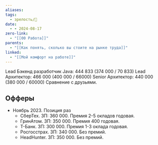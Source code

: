 ```yaml
---
aliases: 
tags:
  - зрелость/🌱
date:
  - - 2024-08-17
zero-link:
  - "[[00 Работа]]"
parents:
  - "[[Как понять, сколько вы стоите на рынке труда]]"
linked:
  - "[[Мой комфорт на работе]]"
---
```

Lead Бэкенд разработчик Java: 444 833 (374 000 / 70 833)
Lead Архитектор: 466 000 (400 000 / 66000)
Senior Архитектор: 440 000 (380 000 / 60000)
Сравнение с друзьями.

## Офферы
- Ноябрь 2023. Позиция раз
	- СберТех. ЗП: 360 000. Премия 2-5 окладов годовая.
	- ГринАтом. ЗП: 350 000. Премия 400 годовая.
	- Т-Банк. ЗП: 300 000. Премия 1-3 оклада годовая.
	- Росгосстрах. ЗП: 340 000. Без премий.
	- HeadHunter. ЗП: 350 000. Без премий.